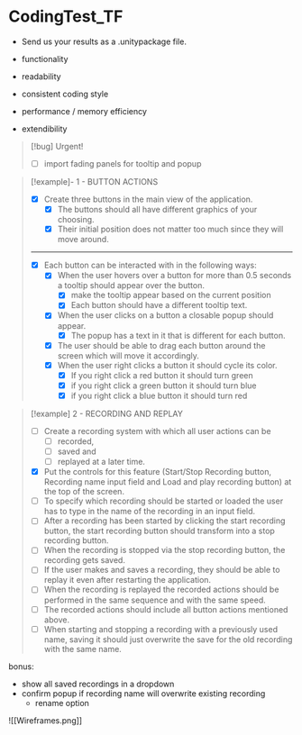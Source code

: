 # CodingTest_TF

- Send us your results as a .unitypackage file.

- functionality 
- readability
- consistent coding style
- performance / memory efficiency
- extendibility

> [!bug] Urgent!
> - [ ] import fading panels for tooltip and popup

> [!example]- 1 - BUTTON ACTIONS
> - [x] Create three buttons in the main view of the application. 
> 	- [x] The buttons should all have different graphics of your choosing. 
> 	- [x] Their initial position does not matter too much since they will move around. 
> ___
> - [x] Each button can be interacted with in the following ways: 
> 	- [x] When the user hovers over a button for more than 0.5 seconds a tooltip should appear over the button. 
> 		- [x] make the tooltip appear based on the current position
> 		- [x] Each button should have a different tooltip text. 
> 	- [x] When the user clicks on a button a closable popup should appear. 
> 		- [x] The popup has a text in it that is different for each button. 
> 	- [x] The user should be able to drag each button around the screen which will move it accordingly. 
> 	- [x] When the user right clicks a button it should cycle its color. 
> 		- [x] If you right click a red button it should turn green
> 		- [x] if you right click a green button it should turn blue 
> 		- [x] if you right click a blue button it should turn red

> [!example] 2 - RECORDING AND REPLAY 
> - [ ] Create a recording system with which all user actions can be
> 	- [ ] recorded, 
> 	- [ ] saved and 
> 	- [ ] replayed at a later time. 
> - [x] Put the controls for this feature (Start/Stop Recording button, Recording name input field and Load and play recording button) at the top of the screen. 
> - [ ] To specify which recording should be started or loaded the user has to type in the name of the recording in an input field. 
> - [ ] After a recording has been started by clicking the start recording button, the start recording button should transform into a stop recording button. 
> - [ ] When the recording is stopped via the stop recording button, the recording gets saved.
> - [ ] If the user makes and saves a recording, they should be able to replay it even after restarting the application. 
> - [ ] When the recording is replayed the recorded actions should be performed in the same sequence and with the same speed. 
> - [ ] The recorded actions should include all button actions mentioned above. 
> - [ ] When starting and stopping a recording with a previously used name, saving it should just overwrite the save for the old recording with the same name.

bonus:
- show all saved recordings in a dropdown
- confirm popup if recording name will overwrite existing recording
	- rename option


![[Wireframes.png]]

